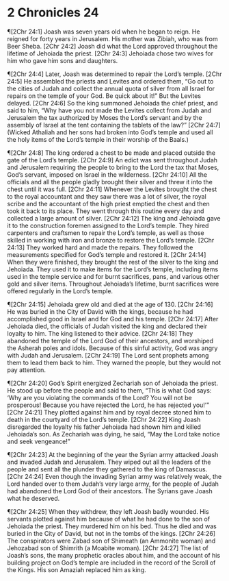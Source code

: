 # 2 Chronicles 24

¶[2Chr 24:1] Joash was seven years old when he began to reign. He reigned for forty years in Jerusalem. His mother was Zibiah, who was from Beer Sheba.
[2Chr 24:2] Joash did what the Lord approved throughout the lifetime of Jehoiada the priest.
[2Chr 24:3] Jehoiada chose two wives for him who gave him sons and daughters.

¶[2Chr 24:4] Later, Joash was determined to repair the Lord’s temple.
[2Chr 24:5] He assembled the priests and Levites and ordered them, “Go out to the cities of Judah and collect the annual quota of silver from all Israel for repairs on the temple of your God. Be quick about it!” But the Levites delayed.
[2Chr 24:6] So the king summoned Jehoiada the chief priest, and said to him, “Why have you not made the Levites collect from Judah and Jerusalem the tax authorized by Moses the Lord’s servant and by the assembly of Israel at the tent containing the tablets of the law?”
[2Chr 24:7] (Wicked Athaliah and her sons had broken into God’s temple and used all the holy items of the Lord’s temple in their worship of the Baals.)

¶[2Chr 24:8] The king ordered a chest to be made and placed outside the gate of the Lord’s temple.
[2Chr 24:9] An edict was sent throughout Judah and Jerusalem requiring the people to bring to the Lord the tax that Moses, God’s servant, imposed on Israel in the wilderness.
[2Chr 24:10] All the officials and all the people gladly brought their silver and threw it into the chest until it was full.
[2Chr 24:11] Whenever the Levites brought the chest to the royal accountant and they saw there was a lot of silver, the royal scribe and the accountant of the high priest emptied the chest and then took it back to its place. They went through this routine every day and collected a large amount of silver.
[2Chr 24:12] The king and Jehoiada gave it to the construction foremen assigned to the Lord’s temple. They hired carpenters and craftsmen to repair the Lord’s temple, as well as those skilled in working with iron and bronze to restore the Lord’s temple.
[2Chr 24:13] They worked hard and made the repairs. They followed the measurements specified for God’s temple and restored it.
[2Chr 24:14] When they were finished, they brought the rest of the silver to the king and Jehoiada. They used it to make items for the Lord’s temple, including items used in the temple service and for burnt sacrifices, pans, and various other gold and silver items. Throughout Jehoiada’s lifetime, burnt sacrifices were offered regularly in the Lord’s temple.

¶[2Chr 24:15] Jehoiada grew old and died at the age of 130.
[2Chr 24:16] He was buried in the City of David with the kings, because he had accomplished good in Israel and for God and his temple.
[2Chr 24:17] After Jehoiada died, the officials of Judah visited the king and declared their loyalty to him. The king listened to their advice.
[2Chr 24:18] They abandoned the temple of the Lord God of their ancestors, and worshiped the Asherah poles and idols. Because of this sinful activity, God was angry with Judah and Jerusalem.
[2Chr 24:19] The Lord sent prophets among them to lead them back to him. They warned the people, but they would not pay attention.

¶[2Chr 24:20] God’s Spirit energized Zechariah son of Jehoiada the priest. He stood up before the people and said to them, “This is what God says: ‘Why are you violating the commands of the Lord? You will not be prosperous! Because you have rejected the Lord, he has rejected you!’”
[2Chr 24:21] They plotted against him and by royal decree stoned him to death in the courtyard of the Lord’s temple.
[2Chr 24:22] King Joash disregarded the loyalty his father Jehoiada had shown him and killed Jehoiada’s son. As Zechariah was dying, he said, “May the Lord take notice and seek vengeance!”

¶[2Chr 24:23] At the beginning of the year the Syrian army attacked Joash and invaded Judah and Jerusalem. They wiped out all the leaders of the people and sent all the plunder they gathered to the king of Damascus.
[2Chr 24:24] Even though the invading Syrian army was relatively weak, the Lord handed over to them Judah’s very large army, for the people of Judah had abandoned the Lord God of their ancestors. The Syrians gave Joash what he deserved.

¶[2Chr 24:25] When they withdrew, they left Joash badly wounded. His servants plotted against him because of what he had done to the son of Jehoiada the priest. They murdered him on his bed. Thus he died and was buried in the City of David, but not in the tombs of the kings.
[2Chr 24:26] The conspirators were Zabad son of Shimeath (an Ammonite woman) and Jehozabad son of Shimrith (a Moabite woman).
[2Chr 24:27] The list of Joash’s sons, the many prophetic oracles about him, and the account of his building project on God’s temple are included in the record of the Scroll of the Kings. His son Amaziah replaced him as king.
